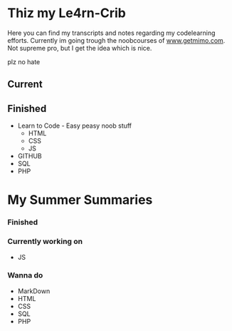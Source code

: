 # Thiz my Le4rn-Crib

Here you can find my transcripts and notes regarding my codelearning efforts. Currently im going trough the noobcourses of www.getmimo.com.
Not supreme pro, but I get the idea which is nice.

plz no hate




## Current

## Finished
* Learn to Code - Easy peasy noob stuff
    * HTML
    * CSS
    * JS
* GITHUB
* SQL
* PHP

# My Summer Summaries

### Finished

### Currently working on
* JS
### Wanna do

* MarkDown
* HTML
* CSS
* SQL
* PHP

